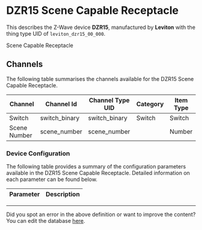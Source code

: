 
# DZR15 Scene Capable Receptacle

This describes the Z-Wave device **DZR15**, manufactured by **Leviton** with the thing type UID of ```leviton_dzr15_00_000```. 

Scene Capable Receptacle

## Channels
The following table summarises the channels available for the DZR15 Scene Capable Receptacle.

| Channel | Channel Id | Channel Type UID | Category | Item Type |
|---------|------------|------------------|----------|-----------|
| Switch | switch_binary | switch_binary | Switch | Switch |
| Scene Number | scene_number | scene_number |  | Number |




### Device Configuration
The following table provides a summary of the configuration parameters available in the DZR15 Scene Capable Receptacle.
Detailed information on each parameter can be found below.

| Parameter   | Description |
|-------------|-------------|




---

Did you spot an error in the above definition or want to improve the content?
You can edit the database [here](http://www.cd-jackson.com/index.php/zwave/zwave-device-database/zwave-device-list/devicesummary/200).

